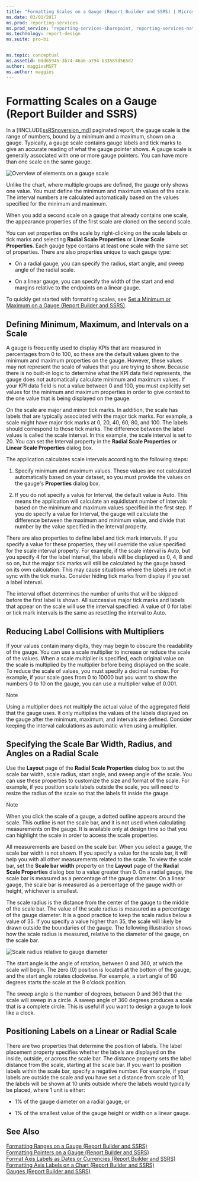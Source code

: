 ```yaml
---
title: "Formatting Scales on a Gauge (Report Builder and SSRS) | Microsoft Docs"
ms.date: 03/01/2017
ms.prod: reporting-services
ms.prod_service: "reporting-services-sharepoint, reporting-services-native"
ms.technology: report-design
ms.suite: pro-bi


ms.topic: conceptual
ms.assetid: 0dd65945-3b74-46a6-a794-b33585d565d2
author: maggiesMSFT
ms.author: maggies
---
```

# Formatting Scales on a Gauge (Report Builder and SSRS)
  In a [!INCLUDE[ssRSnoversion_md](../../includes/ssrsnoversion-md.md)] paginated report, the gauge scale is the range of numbers, bound by a minimum and a maximum, shown on a gauge. Typically, a gauge scale contains gauge labels and tick marks to give an accurate reading of what the gauge pointer shows. A gauge scale is generally associated with one or more gauge pointers. You can have more than one scale on the same gauge.  
  
 ![Overview of elements on a gauge scale](../../reporting-services/report-design/media/scaleoverviewdiagram.gif "Overview of elements on a gauge scale")  
  
 Unlike the chart, where multiple groups are defined, the gauge only shows one value. You must define the minimum and maximum values of the scale. The interval numbers are calculated automatically based on the values specified for the minimum and maximum.  
  
 When you add a second scale on a gauge that already contains one scale, the appearance properties of the first scale are cloned on the second scale.  
  
 You can set properties on the scale by right-clicking on the scale labels or tick marks and selecting **Radial Scale Properties** or **Linear Scale Properties**. Each gauge type contains at least one scale with the same set of properties. There are also properties unique to each gauge type:  
  
-   On a radial gauge, you can specify the radius, start angle, and sweep angle of the radial scale.  
  
-   On a linear gauge, you can specify the width of the start and end margins relative to the endpoints on a linear gauge.  
  
 To quickly get started with formatting scales, see [Set a Minimum or Maximum on a Gauge &#40;Report Builder and SSRS&#41;](../../reporting-services/report-design/set-a-minimum-or-maximum-on-a-gauge-report-builder-and-ssrs.md).  
  
##  <a name="DefiningMinMax"></a> Defining Minimum, Maximum, and Intervals on a Scale  
 A gauge is frequently used to display KPIs that are measured in percentages from 0 to 100, so these are the default values given to the minimum and maximum properties on the gauge. However, these values may not represent the scale of values that you are trying to show. Because there is no built-in logic to determine what the KPI data field represents, the gauge does not automatically calculate minimum and maximum values. If your KPI data field is not a value between 0 and 100, you must explicitly set values for the minimum and maximum properties in order to give context to the one value that is being displayed on the gauge.  
  
 On the scale are major and minor tick marks. In addition, the scale has labels that are typically associated with the major tick marks. For example, a scale might have major tick marks at 0, 20, 40, 60, 80, and 100. The labels should correspond to those tick marks. The difference between the label values is called the scale interval. In this example, the scale interval is set to 20. You can set the Interval property in the **Radial Scale Properties** or **Linear Scale Properties** dialog box.  
  
 The application calculates scale intervals according to the following steps:  
  
1.  Specify minimum and maximum values. These values are not calculated automatically based on your dataset, so you must provide the values on the gauge's **Properties** dialog box.  
  
2.  If you do not specify a value for Interval, the default value is Auto. This means the application will calculate an equidistant number of intervals based on the minimum and maximum values specified in the first step. If you do specify a value for Interval, the gauge will calculate the difference between the maximum and minimum value, and divide that number by the value specified in the Interval property.  
  
 There are also properties to define label and tick mark intervals. If you specify a value for these properties, they will override the value specified for the scale interval property. For example, if the scale interval is Auto, but you specify 4 for the label interval, the labels will be displayed as 0, 4, 8 and so on, but the major tick marks will still be calculated by the gauge based on its own calculation. This may cause situations where the labels are not in sync with the tick marks. Consider hiding tick marks from display if you set a label interval.  
  
 The interval offset determines the number of units that will be skipped before the first label is shown. All successive major tick marks and labels that appear on the scale will use the interval specified. A value of 0 for label or tick mark intervals is the same as resetting the interval to Auto.  
  
##  <a name="ReducingCollisions"></a> Reducing Label Collisions with Multipliers  
 If your values contain many digits, they may begin to obscure the readability of the gauge. You can use a scale multiplier to increase or reduce the scale of the values. When a scale multiplier is specified, each original value on the scale is multiplied by the multiplier before being displayed on the scale. To reduce the scale of values, you must specify a decimal number. For example, if your scale goes from 0 to 10000 but you want to show the numbers 0 to 10 on the gauge, you can use a multiplier value of 0.001.  
  
> [!NOTE]  
>  Using a multiplier does not multiply the actual value of the aggregated field that the gauge uses. It only multiplies the values of the labels displayed on the gauge after the minimum, maximum, and intervals are defined. Consider keeping the interval calculations as automatic when using a multiplier.  
  
##  <a name="SpecifyingScaleBar"></a> Specifying the Scale Bar Width, Radius, and Angles on a Radial Scale  
 Use the **Layout** page of the **Radial Scale Properties** dialog box to set the scale bar width, scale radius, start angle, and sweep angle of the scale. You can use these properties to customize the size and format of the scale. For example, if you position scale labels outside the scale, you will need to resize the radius of the scale so that the labels fit inside the gauge.  
  
> [!NOTE]  
>  When you click the scale of a gauge, a dotted outline appears around the scale. This outline is not the scale bar, and it is not used when calculating measurements on the gauge. It is available only at design time so that you can highlight the scale in order to access the scale properties.  
  
 All measurements are based on the scale bar. When you select a gauge, the scale bar width is not shown. If you specify a value for the scale bar, it will help you with all other measurements related to the scale. To view the scale bar, set the **Scale bar width** property on the **Layout** page of the **Radial Scale Properties** dialog box to a value greater than 0. On a radial gauge, the scale bar is measured as a percentage of the gauge diameter. On a linear gauge, the scale bar is measured as a percentage of the gauge width or height, whichever is smallest.  
  
 The scale radius is the distance from the center of the gauge to the middle of the scale bar. The value of the scale radius is measured as a percentage of the gauge diameter. It is a good practice to keep the scale radius below a value of 35. If you specify a value higher than 35, the scale will likely be drawn outside the boundaries of the gauge. The following illustration shows how the scale radius is measured, relative to the diameter of the gauge, on the scale bar.  
  
 ![Scale radius relative to gauge diameter](../../reporting-services/report-design/media/scaleradiusdiagram.gif "Scale radius relative to gauge diameter")  
  
 The start angle is the angle of rotation, between 0 and 360, at which the scale will begin. The zero (0) position is located at the bottom of the gauge, and the start angle rotates clockwise. For example, a start angle of 90 degrees starts the scale at the 9 o'clock position.  
  
 The sweep angle is the number of degrees, between 0 and 360 that the scale will sweep in a circle. A sweep angle of 360 degrees produces a scale that is a complete circle. This is useful if you want to design a gauge to look like a clock.  
  
##  <a name="PositioningLabels"></a> Positioning Labels on a Linear or Radial Scale  
 There are two properties that determine the position of labels. The label placement property specifies whether the labels are displayed on the inside, outside, or across the scale bar. The distance property sets the label distance from the scale, starting at the scale bar. If you want to position labels within the scale bar, specify a negative number. For example, if your labels are outside the scale and you have set a distance from scale of 10, the labels will be shown at 10 units outside where the labels would typically be placed, where 1 unit is either:  
  
-   1% of the gauge diameter on a radial gauge, or  
  
-   1% of the smallest value of the gauge height or width on a linear gauge.  
  
## See Also  
 [Formatting Ranges on a Gauge &#40;Report Builder and SSRS&#41;](../../reporting-services/report-design/formatting-ranges-on-a-gauge-report-builder-and-ssrs.md)   
 [Formatting Pointers on a Gauge &#40;Report Builder and SSRS&#41;](../../reporting-services/report-design/formatting-pointers-on-a-gauge-report-builder-and-ssrs.md)   
 [Format Axis Labels as Dates or Currencies &#40;Report Builder and SSRS&#41;](../../reporting-services/report-design/format-axis-labels-as-dates-or-currencies-report-builder-and-ssrs.md)   
 [Formatting Axis Labels on a Chart &#40;Report Builder and SSRS&#41;](../../reporting-services/report-design/formatting-axis-labels-on-a-chart-report-builder-and-ssrs.md)   
 [Gauges &#40;Report Builder and SSRS&#41;](../../reporting-services/report-design/gauges-report-builder-and-ssrs.md)  
  
  

